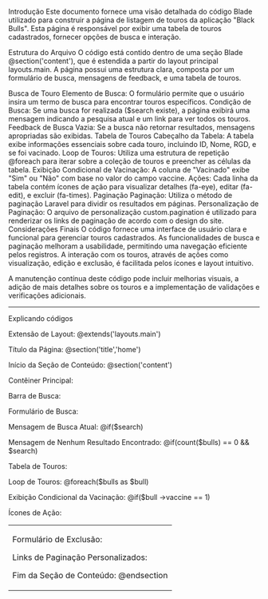 Introdução
Este documento fornece uma visão detalhada do código Blade utilizado para construir a página de listagem de touros da aplicação "Black Bulls". Esta página é responsável por exibir uma tabela de touros cadastrados, fornecer opções de busca e interação.

Estrutura do Arquivo
O código está contido dentro de uma seção Blade @section('content'), que é estendida a partir do layout principal layouts.main. A página possui uma estrutura clara, composta por um formulário de busca, mensagens de feedback, e uma tabela de touros.

Busca de Touro
Elemento de Busca: O formulário permite que o usuário insira um termo de busca para encontrar touros específicos.
Condição de Busca: Se uma busca for realizada ($search existe), a página exibirá uma mensagem indicando a pesquisa atual e um link para ver todos os touros.
Feedback de Busca Vazia: Se a busca não retornar resultados, mensagens apropriadas são exibidas.
Tabela de Touros
Cabeçalho da Tabela: A tabela exibe informações essenciais sobre cada touro, incluindo ID, Nome, RGD, e se foi vacinado.
Loop de Touros: Utiliza uma estrutura de repetição @foreach para iterar sobre a coleção de touros e preencher as células da tabela.
Exibição Condicional de Vacinação: A coluna de "Vacinado" exibe "Sim" ou "Não" com base no valor do campo vaccine.
Ações: Cada linha da tabela contém ícones de ação para visualizar detalhes (fa-eye), editar (fa-edit), e excluir (fa-times).
Paginação
Paginação: Utiliza o método de paginação Laravel para dividir os resultados em páginas.
Personalização de Paginação: O arquivo de personalização custom.pagination é utilizado para renderizar os links de paginação de acordo com o design do site.
Considerações Finais
O código fornece uma interface de usuário clara e funcional para gerenciar touros cadastrados. As funcionalidades de busca e paginação melhoram a usabilidade, permitindo uma navegação eficiente pelos registros. A interação com os touros, através de ações como visualização, edição e exclusão, é facilitada pelos ícones e layout intuitivo.

A manutenção contínua deste código pode incluir melhorias visuais, a adição de mais detalhes sobre os touros e a implementação de validações e verificações adicionais.

-------------------------------------------------------------------------------------------------------------------------------
Explicando códigos

Extensão de Layout:
@extends('layouts.main') <!-- Estende o layout principal definido em 'layouts.main'. -->

Título da Página:
@section('title','home') <!-- Define o título da página como "home". -->

Início da Seção de Conteúdo:
@section('content') <!-- Início da seção de conteúdo da página. -->

Contêiner Principal:
<div class="container"> <!-- Contêiner principal que envolve todo o conteúdo da página. -->

Barra de Busca:
<div id="search-container" class="col-md-12 source-bulss"> <!-- Barra de busca. -->

Formulário de Busca:
<form action="/" method="GET"> <!-- Formulário para a busca de touros. -->

Mensagem de Busca Atual:
@if($search) <!-- Mensagem de busca atual. -->

Mensagem de Nenhum Resultado Encontrado:
@if(count($bulls) == 0 && $search) <!-- Mensagem de nenhum resultado encontrado após a busca -->

Tabela de Touros:
<table class="table" id="bulls-table"> <!-- Tabela para exibir informações sobre os touros. -->

Loop de Touros:
@foreach($bulls as $bull) <!-- Loop que itera sobre a coleção de touros para preencher a tabela. -->

Exibição Condicional da Vacinação:
@if($bull ->vaccine == 1) <!-- Exibe "Sim" ou "Não" com base no valor do campo `vaccine`. -->

Ícones de Ação:
<td class="actions"> <!-- Contém ícones de ação para visualizar, editar e excluir um touro. -->

Formulário de Exclusão:
<form action="/bulls/{{ $bull->id }}" method="POST"> <!-- Formulário para excluir um touro, com confirmação. -->

Links de Paginação Personalizados:
<div class="page-table"> <!-- Links de paginação personalizados utilizando o arquivo de personalização `custom.pagination`. -->

Fim da Seção de Conteúdo:
@endsection <!-- Fim da seção de conteúdo da página. -->

